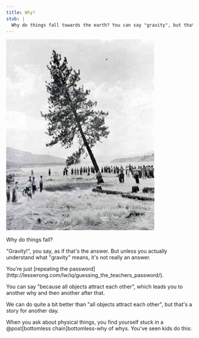 ```yaml
---
title: Why?
stub: |
  Why do things fall towards the earth? You can say "gravity", but that's not actually an answer unless you understand what it means. As far as most people know, "gravity" is just a shorter way to say "because they do". In this post I'll talk about what a Why is, why a Why is more important than a proof, and more.
---
```



![Fall](/images/tree-fall.jpg)

Why do things fall?

"Gravity!", you say, as if that's the answer. But unless you actually understand what "gravity" means, it's <span class="info" markdown="inline">not really an answer</span>.

<aside class="info" markdown="block">
You're just [repeating the password](http://lesswrong.com/lw/iq/guessing_the_teachers_password/).
</aside>

You can say "because all objects attract each other", which leads you to another why and then <span class="info" markdown="inline">another</span> after that.

<aside class="info" markdown="block">
We can do quite a bit better than "all objects attract each other", but that's a story for another day.
</aside>

When you ask about physical things, you find yourself stuck in a @post[bottomless chain]bottomless-why of whys. You've seen kids do this:
